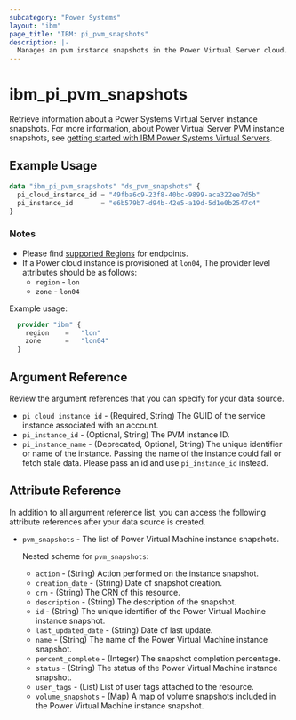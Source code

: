 ```yaml
---
subcategory: "Power Systems"
layout: "ibm"
page_title: "IBM: pi_pvm_snapshots"
description: |-
  Manages an pvm instance snapshots in the Power Virtual Server cloud.
---
```


# ibm_pi_pvm_snapshots

Retrieve information about a Power Systems Virtual Server instance snapshots. For more information, about Power Virtual Server PVM instance snapshots, see [getting started with IBM Power Systems Virtual Servers](https://cloud.ibm.com/docs/power-iaas?topic=power-iaas-getting-started).

## Example Usage

```terraform
data "ibm_pi_pvm_snapshots" "ds_pvm_snapshots" {
  pi_cloud_instance_id = "49fba6c9-23f8-40bc-9899-aca322ee7d5b"
  pi_instance_id       = "e6b579b7-d94b-42e5-a19d-5d1e0b2547c4"
}
```

### Notes

- Please find [supported Regions](https://cloud.ibm.com/apidocs/power-cloud#endpoint) for endpoints.
- If a Power cloud instance is provisioned at `lon04`, The provider level attributes should be as follows:
  - `region` - `lon`
  - `zone` - `lon04`

Example usage:

  ```terraform
    provider "ibm" {
      region    =   "lon"
      zone      =   "lon04"
    }
  ```

## Argument Reference

Review the argument references that you can specify for your data source.

- `pi_cloud_instance_id` - (Required, String) The GUID of the service instance associated with an account.
- `pi_instance_id` - (Optional, String) The PVM instance ID.
- `pi_instance_name` - (Deprecated, Optional, String) The unique identifier or name of the instance. Passing the name of the instance could fail or fetch stale data. Please pass an id and use `pi_instance_id` instead.

## Attribute Reference

In addition to all argument reference list, you can access the following attribute references after your data source is created.

- `pvm_snapshots` - The list of Power Virtual Machine instance snapshots.
  
  Nested scheme for `pvm_snapshots`:
  - `action` - (String) Action performed on the instance snapshot.
  - `creation_date` - (String) Date of snapshot creation.
  - `crn` - (String) The CRN of this resource.
  - `description` - (String) The description of the snapshot.
  - `id` - (String) The unique identifier of the Power Virtual Machine instance snapshot.
  - `last_updated_date` - (String) Date of last update.
  - `name` - (String) The name of the Power Virtual Machine instance snapshot.
  - `percent_complete` - (Integer) The snapshot completion percentage.
  - `status` - (String) The status of the Power Virtual Machine instance snapshot.
  - `user_tags` - (List) List of user tags attached to the resource.
  - `volume_snapshots` - (Map) A map of volume snapshots included in the Power Virtual Machine instance snapshot.
